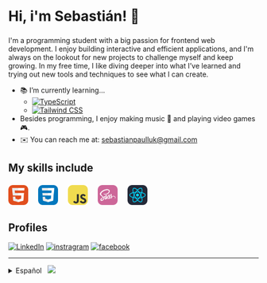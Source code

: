 # Hi, i'm Sebastián! 👋

###

<p align="left">I'm a programming student with a big passion for frontend web development. I enjoy building interactive and efficient applications, and I'm always on the lookout for new projects to challenge myself and keep growing. In my free time, I like diving deeper into what I’ve learned and trying out new tools and techniques to see what I can create.</p>

- 📚 I’m currently learning…
  - [![TypeScript](https://img.shields.io/badge/TypeScript-3178C6?style=flat&logo=typescript&logoColor=white)](https://www.typescriptlang.org/)
  - [![Tailwind CSS](https://img.shields.io/badge/Tailwind_CSS-06B6D4?style=flat&logo=tailwindcss&logoColor=white)](https://tailwindcss.com/)
- Besides programming, I enjoy making music 🎸 and playing video games 🎮.
- ✉️ You can reach me at: [sebastianpaulluk@gmail.com](mailto:sebastianpaulluk@gmail.com)


###

<h2 align="left">My skills include</h2>

###

<div align="left">
  <a href="https://developer.mozilla.org/en-US/docs/Web/HTML" target="_blank"><img src="https://github.com/tandpfun/skill-icons/blob/main/icons/HTML.svg" height="40" alt="HTML5 logo" /></a>
  <img width="12" />
  <a href="https://developer.mozilla.org/en-US/docs/Web/CSS" target="_blank"><img src="https://github.com/tandpfun/skill-icons/blob/main/icons/CSS.svg" height="40" alt="CSS3 logo" /></a>
  <img width="12" />
  <a href="https://developer.mozilla.org/en-US/docs/Web/JavaScript" target="_blank"><img src="https://github.com/tandpfun/skill-icons/blob/main/icons/JavaScript.svg" height="40" alt="JavaScript logo" /></a>
  <img width="12" />
  <a href="https://sass-lang.com/" target="_blank"><img src="https://github.com/tandpfun/skill-icons/blob/main/icons/Sass.svg" height="40" alt="Sass logo" /></a>
  <img width="12" />
  <a href="https://reactjs.org/" target="_blank"><img src="https://github.com/tandpfun/skill-icons/blob/main/icons/React-Dark.svg" height="40" alt="React logo" /></a>
</div>


###

<h2 align="left">Profiles</h2>

[![LinkedIn][LinkedIn]][LinkedInURL]
[![instragram][instragram]][instragramURL]
[![facebook][facebook]][facebookURL]


---

<details>
   <summary> Español &nbsp; <img src="https://raw.githubusercontent.com/stevenrskelton/flag-icon/master/png/16/country-4x3/es.png" />  </summary>
  
  # Hola, soy Sebastián! 👋
  
  ###
  
  <p align="left">Soy estudiante de programación con una gran pasión por el desarrollo web frontend. Me encanta crear aplicaciones interactivas y eficientes. A medida que aprendo y crezco como programador, siempre busco nuevos proyectos para explorar y mejorar mis habilidades. En mi tiempo libre, me dedico a profundizar en mis conocimientos y experimentar con nuevas herramientas y técnicas.</p>
  
  - 📚 Actualmente estoy aprendiendo ...
  - [![TypeScript](https://img.shields.io/badge/TypeScript-3178C6?style=flat&logo=typescript&logoColor=white)](https://www.typescriptlang.org/)
  - [![Tailwind CSS](https://img.shields.io/badge/Tailwind_CSS-06B6D4?style=flat&logo=tailwindcss&logoColor=white)](https://tailwindcss.com/)
  - Además de la programación, disfruto hacer música 🎸 y jugar videojuegos 🎮.
  - ✉️ Podés contactarme a: [sebastianpaulluk@gmail.com](mailto:sebastianpaulluk@gmail.com)
  
  ###
  
  <h2 align="left">Mis habilidades incluyen</h2>
  
  ###
  
  <div align="left">
   <img src="https://github.com/tandpfun/skill-icons/blob/main/icons/HTML.svg" height="40" alt="html5 logo"  />
   <img width="12" />
   <img src="https://github.com/tandpfun/skill-icons/blob/main/icons/CSS.svg" height="40" alt="css3 logo"  />
   <img width="12" />
   <img src="https://github.com/tandpfun/skill-icons/blob/main/icons/JavaScript.svg" height="40" alt="javascript logo"  />
   <img width="12" />
   <img src="https://github.com/tandpfun/skill-icons/blob/main/icons/Sass.svg" height="40" alt="sass logo" />
   <img width="12" />
   <img src="https://github.com/tandpfun/skill-icons/blob/main/icons/React-Dark.svg" height="40" alt="react logo"  />
  </div>
  
  ###
  
  <h2 align="left">Perfiles</h2>
  
  [![LinkedIn][LinkedIn]][LinkedInURL]
  [![instragram][instragram]][instragramURL]
  [![facebook][facebook]][facebookURL]
  
</details>


 <!-- MARKDOWN LINKS & IMAGES -->
[LinkedIn]: https://img.shields.io/badge/linkedin-%230077B5.svg?style=for-the-badge&logo=linkedin&logoColor=white
[LinkedInURL]: https://www.linkedin.com/in/sebastian-paulluk/

[facebook]: https://img.shields.io/badge/Facebook-%231877F2.svg?style=for-the-badge&logo=Facebook&logoColor=white
[facebookURL]: https://www.facebook.com/sebastian.paulluk/
 
[instragram]: https://img.shields.io/badge/Instagram-%23E4405F.svg?style=for-the-badge&logo=Instagram&logoColor=white
[instragramURL]: https://www.instagram.com/sebapaulluk/







